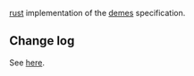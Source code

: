 [rust](https://www.rustlang.org) implementation of the [demes](https://popsim-consortium.github.io/demes-spec-docs/main/introduction.html#sec-intro) specification.

## Change log

See [here](https://github.com/molpopgen/demes-rs/blob/main/demes/CHANGELOG.md).
